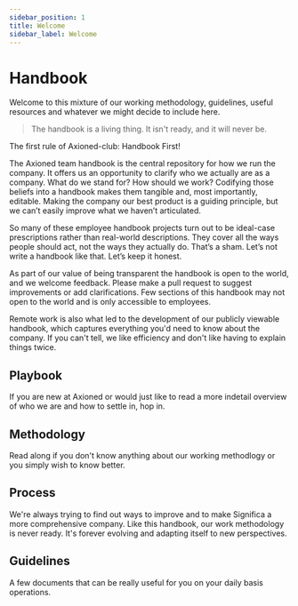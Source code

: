 ```yaml
---
sidebar_position: 1
title: Welcome
sidebar_label: Welcome
---
```


# Handbook

Welcome to this mixture of our working methodology, guidelines, useful resources and whatever we might decide to include here.

> The handbook is a living thing. It isn't ready, and it will never be.

The first rule of Axioned-club: Handbook First!

The Axioned team handbook is the central repository for how we run the company. It offers us an opportunity to clarify who we actually are as a company. What do we stand for? How should we work? Codifying those beliefs into a handbook makes them tangible and, most importantly, editable. Making the company our best product is a guiding principle, but we can’t easily improve what we haven’t articulated.

So many of these employee handbook projects turn out to be ideal-case prescriptions rather than real-world descriptions. They cover all the ways people should act, not the ways they actually do. That’s a sham. Let’s not write a handbook like that. Let’s keep it honest.

As part of our value of being transparent the handbook is open to the world, and we welcome feedback. Please make a pull request to suggest improvements or add clarifications. Few sections of this handbook may not open to the world and is only accessible to employees.

Remote work is also what led to the development of our publicly viewable handbook, which captures everything you'd need to know about the company. If you can't tell, we like efficiency and don't like having to explain things twice.

## Playbook

If you are new at Axioned or would just like to read a more indetail overview of who we are and how to settle in, hop in.

## Methodology

Read along if you don't know anything about our working methodlogy or you simply wish to know better.

## Process

We're always trying to find out ways to improve and to make Significa a more comprehensive company. Like this handbook, our work methodology is never ready. It's forever evolving and adapting itself to new perspectives.

## Guidelines

A few documents that can be really useful for you on your daily basis operations.
